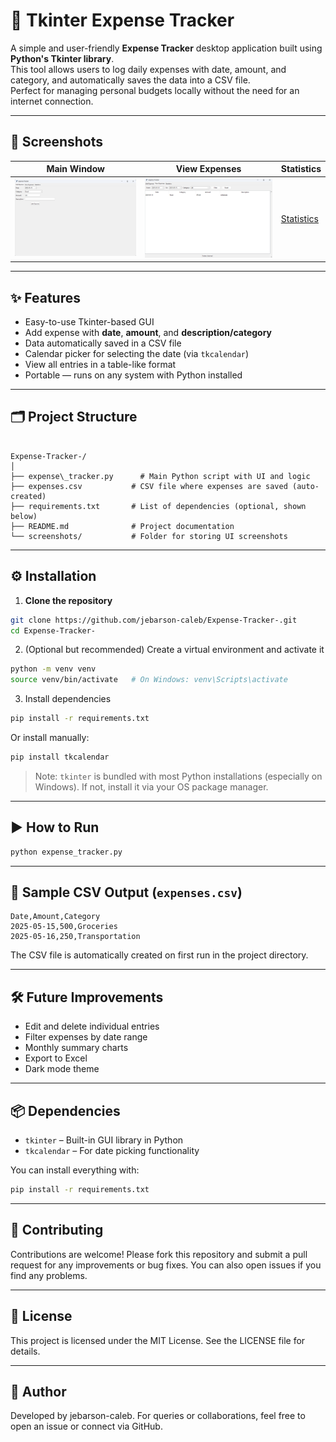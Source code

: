 # 🧾 Tkinter Expense Tracker

A simple and user-friendly **Expense Tracker** desktop application built using **Python's Tkinter library**.  
This tool allows users to log daily expenses with date, amount, and category, and automatically saves the data into a CSV file.  
Perfect for managing personal budgets locally without the need for an internet connection.

---

## 📸 Screenshots

| Main Window                              | View Expenses                              | Statistics                               |
|----------------------------------------|-------------------------------------------|-----------------------------------------|
| ![Main Window](screenshots/main_window.png) | ![View Expenses](screenshots/view_expenses.png) | [Statistics](screenshots/statistics.png) |

---

## ✨ Features

- Easy-to-use Tkinter-based GUI  
- Add expense with **date**, **amount**, and **description/category**  
- Data automatically saved in a CSV file  
- Calendar picker for selecting the date (via `tkcalendar`)  
- View all entries in a table-like format  
- Portable — runs on any system with Python installed  

---

## 🗂️ Project Structure

```

Expense-Tracker-/
│
├── expense\_tracker.py      # Main Python script with UI and logic
├── expenses.csv           # CSV file where expenses are saved (auto-created)
├── requirements.txt       # List of dependencies (optional, shown below)
├── README.md              # Project documentation
└── screenshots/           # Folder for storing UI screenshots

````

---

## ⚙️ Installation

1. **Clone the repository**

```bash
git clone https://github.com/jebarson-caleb/Expense-Tracker-.git
cd Expense-Tracker-
````

2. (Optional but recommended) Create a virtual environment and activate it

```bash
python -m venv venv
source venv/bin/activate   # On Windows: venv\Scripts\activate
```

3. Install dependencies

```bash
pip install -r requirements.txt
```

Or install manually:

```bash
pip install tkcalendar
```

> Note: `tkinter` is bundled with most Python installations (especially on Windows). If not, install it via your OS package manager.

---

## ▶️ How to Run

```bash
python expense_tracker.py
```

---

## 📄 Sample CSV Output (`expenses.csv`)

```csv
Date,Amount,Category
2025-05-15,500,Groceries
2025-05-16,250,Transportation
```

The CSV file is automatically created on first run in the project directory.

---

## 🛠️ Future Improvements

* Edit and delete individual entries
* Filter expenses by date range
* Monthly summary charts
* Export to Excel
* Dark mode theme

---

## 📦 Dependencies

* `tkinter` – Built-in GUI library in Python
* `tkcalendar` – For date picking functionality

You can install everything with:

```bash
pip install -r requirements.txt
```

---

## 🤝 Contributing

Contributions are welcome! Please fork this repository and submit a pull request for any improvements or bug fixes. You can also open issues if you find any problems.

---

## 📜 License

This project is licensed under the MIT License. See the LICENSE file for details.

---

## 👤 Author

Developed by jebarson-caleb.
For queries or collaborations, feel free to open an issue or connect via GitHub.